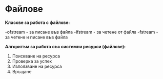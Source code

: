 # Файлове

**Класове за работа с файлове:**

-ofstream - за писане във файла
-ifstream - за четене от файла
-fstream - за четене и писане във файла

**Алгоритъм за работа със системни ресурси (файлове):**

1) Поискване на ресурса
2) Проверка за успех
3) Използване на ресурса
4) Връщане




